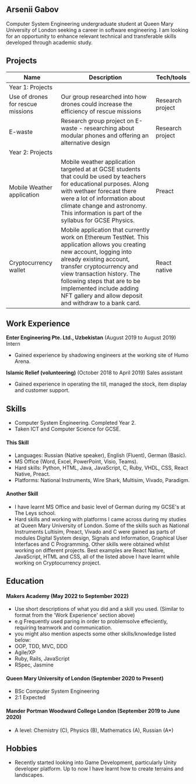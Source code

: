 ## Arsenii Gabov

Computer System Engineering undergraduate student at Queen Mary University of London seeking a career in software engineering. I am looking for an opportunity to enhance relevant technical and transferable skills developed through academic study. 

## Projects

| Name                         | Description       | Tech/tools        |
| ---------------------------- | ----------------- | ----------------- |
|       Year 1: Projects       |                   |                   |
| Use of drones for rescue missions | Our group researched into how drones could increase the efficiency of rescue missions | Research project  |    
| E-waste | Research group project on E-waste - researching about modular phones and offering an alternative design | Research project |
|       Year 2: Projects       |                   |                   |
| Mobile Weather application | Mobile weather application targeted at at GCSE students that could be used by teachers for educational purposes. Along with wethaer forecast there were a lot of information about climate change and astronomy. This information is part of the syllabus for GCSE Physics. | Preact |
| Cryptocurrency wallet | Mobile application that currently work on Ethereum TestNet. This application allows you creating new account, logging into already existing account, transfer cryptocurrency and view transaction history. The following steps that are to be implemented include adding NFT gallery and allow deposit and withdraw to a bank card. | React native | 

## Work Experience

**Enter Engineering Pte. Ltd., Uzbekistan** (August 2019 to August 2019)  
Intern

- Gained experience by shadowing engineers at the working site of Humo Arena.

**Islamic Relief (volunteering)** (October 2018 to April 2019) 
Sales assistant

- Gained experience in operating the till, managed the stock, item display and customer support. 

## Skills

- Computer System Engineering. Completed Year 2.
- Taken ICT and Computer Science for GCSE.

#### This Skill
- Languages: Russian (Native speaker), English (Fluent), German (Basic).
- MS Office (Word, Excel, PowerPoint, Visio, Teams).
- Hard skills: Python, HTML, Java, JavaScript, C, Ruby, VHDL, CSS, React Native, Preact.
- Platforms: National Instruments, Wire Shark, Multisim, Vivado, Paradigm.

#### Another Skill

- I have learnt MS Office and basic level of German during my GCSE's at The Leys school. 
- Hard skills and working with platforms I came across during my studies at Queen Mary University of London. Some of the skills such as National Instruments Lultisim, Preact, Vivado and C were gained as parts of modules Digital System design, Signals and Information, Graphical User Interfaces and C Programming. Other skills were obtained whilst working on different projects. Best examples are React Native, JavaScript, HTML and CSS, all of the listed above I have learnt while working on Cryptocurrency project.


## Education

#### Makers Academy (May 2022 to September 2022)
- Use short descriptions of what you did and a skill you used. (Similar to format from the 'Work Experience' section above)
- e.g Frequently used paring in order to problemsolve effeciently, requiring teamwork and communication.
- you might also mention aspects some other skills/knowledge listed below: 
- OOP, TDD, MVC, DDD
- Agile/XP
- Ruby, Rails, JavaScript
- RSpec, Jasmine

#### Queen Mary University of London (September 2020 to Present)

- BSc Computer System Engineering
- 2:1 Expected

#### Mander Portman Woodward College London (September 2019 to June 2020)

- A level: Chemistry (C), Physics (B), Mathematics (A), Russian (A*)

## Hobbies

- Recently started looking into Game Development, particularly Unity developer platform. Up to now I have learnt how to create terrains and landscapes. 
